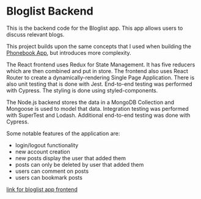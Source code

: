 # Bloglist Backend

This is the backend code for the Bloglist app. This app allows users to discuss relevant blogs.

This project builds upon the same concepts that I used when building the [Phonebook App](https://github.com/djl218/Phonebook-Backend), but introduces more complexity.

The React frontend uses Redux for State Management. It has five reducers which are then combined and put in store. The frontend also uses React Router to create a dynamically-rendering Single Page Application. There is also unit testing that is done with Jest. End-to-end testing was performed with Cypress. The styling is done using styled-components.

The Node.js backend stores the data in a MongoDB Collection and Mongoose is used to model that data. Integration testing was performed with SuperTest and Lodash. Additional end-to-end testing was done with Cypress.

Some notable features of the application are:
  *  login/logout functionality
  *  new account creation
  *  new posts display the user that added them
  *  posts can only be deleted by user that added them
  *  users can comment on posts
  *  users can bookmark posts

[link for bloglist app frontend](https://github.com/djl218/bloglist-frontend/tree/master)
